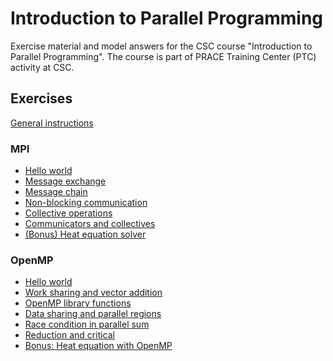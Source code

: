 # Introduction to Parallel Programming

Exercise material and model answers for the CSC course "Introduction to
Parallel Programming". The course is part of PRACE Training Center
(PTC) activity at CSC.

## Exercises

[General instructions](exercise-instructions.md)


### MPI

 - [Hello world](mpi/hello-world/)
 - [Message exchange](mpi/message-exchange/)
 - [Message chain](mpi/message-chain/)
 - [Non-blocking communication](mpi/non-blocking/)
 - [Collective operations](mpi/collectives/)
 - [Communicators and collectives](mpi/communicator)
 - [(Bonus) Heat equation solver](mpi/heat-equation/)

### OpenMP

 - [Hello world](openmp/hello-world/)
 - [Work sharing and vector addition](openmp/work-sharing/)
 - [OpenMP library functions](openmp/lib-funcs/)
 - [Data sharing and parallel regions](openmp/data-sharing/)
 - [Race condition in parallel sum](openmp/race-condition/)
 - [Reduction and critical](openmp/reduction/)
 - [Bonus: Heat equation with OpenMP](openmp/heat-equation)
